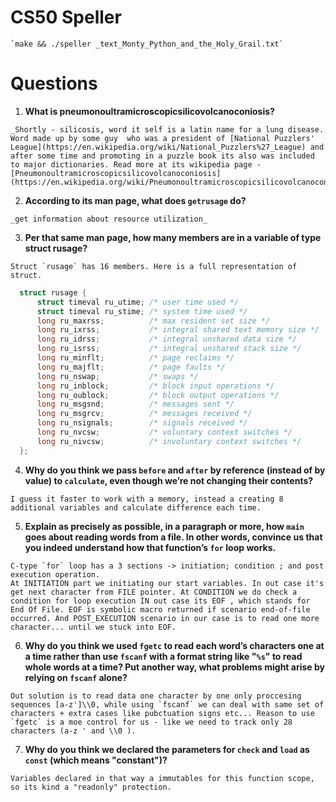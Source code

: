 # CS50 Speller

	`make && ./speller _text_Monty_Python_and_the_Holy_Grail.txt`

# Questions

  1.  __What is pneumonoultramicroscopicsilicovolcanoconiosis?__

    _Shortly - silicosis, word it self is a latin name for a lung disease.  Word made up by some guy  who was a president of [National Puzzlers' League](https://en.wikipedia.org/wiki/National_Puzzlers%27_League) and after some time and promoting in a puzzle book its also was included to major dictionaries. Read more at its wikipedia page - [Pneumonoultramicroscopicsilicovolcanoconiosis](https://en.wikipedia.org/wiki/Pneumonoultramicroscopicsilicovolcanoconiosis)_

  2.  __According to its man page, what does `getrusage` do?__

    _get information about resource utilization_

  3.  __Per that same man page, how many members are in a variable of type struct rusage?__

    Struct `rusage` has 16 members. Here is a full representation of struct.

  ```c
  	struct rusage {
  		struct timeval ru_utime; /* user time used */
  		struct timeval ru_stime; /* system time used */
  		long ru_maxrss;          /* max resident set size */
  		long ru_ixrss;           /* integral shared text memory size */
  		long ru_idrss;           /* integral unshared data size */
  		long ru_isrss;           /* integral unshared stack size */
  		long ru_minflt;          /* page reclaims */
  		long ru_majflt;          /* page faults */
  		long ru_nswap;           /* swaps */
  		long ru_inblock;         /* block input operations */
  		long ru_oublock;         /* block output operations */
  		long ru_msgsnd;          /* messages sent */
  		long ru_msgrcv;          /* messages received */
  		long ru_nsignals;        /* signals received */
  		long ru_nvcsw;           /* voluntary context switches */
  		long ru_nivcsw;          /* involuntary context switches */
    };
  ```

  4.  __Why do you think we pass `before` and `after` by reference (instead of by value) to `calculate`, even though we’re not changing their contents?__

    I guess it faster to work with a memory, instead a creating 8 additional variables and calculate difference each time.

  5.  __Explain as precisely as possible, in a paragraph or more, how `main` goes about reading words from a file. In other words, convince us that you indeed understand how that function’s `for` loop works.__

    C-type `for` loop has a 3 sections -> initiation; condition ; and post execution operation.
    At INITIATION part we initiating our start variables. In out case it's get next character from FILE pointer. At CONDITION we do check a condition for loop execution IN out case its EOF , which stands for End Of File. EOF is symbolic macro returned if scenario end-of-file occurred. And POST_EXECUTION scenario in our case is to read one more character... until we stuck into EOF.

  6.  __Why do you think we used `fgetc` to read each word’s characters one at a time rather than use `fscanf` with a format string like "`%s`" to read whole words at a time? Put another way, what problems might arise by relying on `fscanf` alone?__

    Out solution is to read data one character by one only proccesing sequences [a-z']\\0, while using `fscanf` we can deal with same set of characters + extra cases like pubctuation signs etc... Reason to use `fgetc` is a moe control for us - like we need to track only 28 characters (a-z ' and \\0 ).

  7.  __Why do you think we declared the parameters for `check` and `load` as `const` (which means "constant")?__

    Variables declared in that way a immutables for this function scope, so its kind a "readonly" protection.
